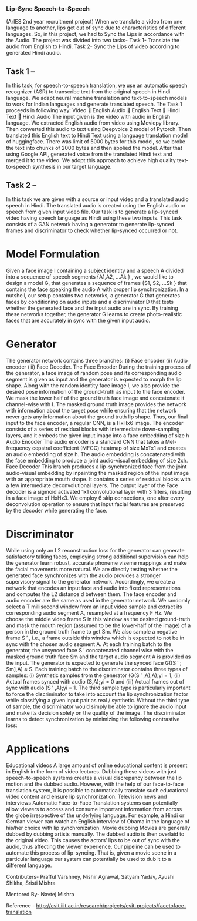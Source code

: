 ### Lip-Sync Speech-to-Speech
(ArIES 2nd year recruitment project)
When we translate a video from one language to another, lips get out of sync due to characteristics of different languages. So, in this project, we had to Sync the Lips in accordance with the Audio. The project was divided into two tasks-
Task 1- Translate the audio from English to Hindi.
Task 2- Sync the Lips of video according to generated Hindi audio.


## Task 1 – 
In this task, for speech-to-speech translation, we use an automatic speech recognizer (ASR) to transcribe text from the original speech in Hindi language. We adapt neural machine translation and text-to-speech models to work for Indian languages and generate translated speech. 
The Task 1 proceeds in following way:
Video    English Audio    English Text    Hindi Text    Hindi Audio
The input given is the video with audio in English language. We extracted English audio from video using Moviepy library. Then converted this audio to text using Deepvoice 2 model of Pytorch. Then translated this English text to Hindi Text using a language translation model of huggingface. There was limit of 5000 bytes for this model, so we broke the text into chunks of 2000 bytes and then applied the model. After that using Google API, generated voice from the translated Hindi text and merged it to the video. We adopt this approach to achieve high quality text-to-speech synthesis in our target language.

## Task 2 –
In this task we are given with a source or input video and a translated audio speech in Hindi. The translated audio is created using the English audio or speech from given input video file. Our task is to generate a lip-synced video having speech language as Hindi using these two inputs. 
This task consists of a GAN network having a generator to generate lip-synced frames and discriminator to check whether lip-synced occurred or not. 

# Model Formulation
Given a face image I containing a subject identity and a speech A divided into a sequence of speech segments {A1,A2, ...Ak } , we would like to design a model G, that generates a sequence of frames {S1, S2, ...Sk } that contains the face speaking the audio A with proper lip synchronization. 
In a nutshell, our setup contains two networks, a generator G that generates faces by conditioning on audio inputs and a discriminator D that tests whether the generated face and the input audio are in sync. By training these networks together, the generator G learns to create photo-realistic faces that are accurately in sync with the given input audio.

# Generator
The generator network contains three branches: 
(i) Face encoder (ii) Audio encoder (iii) Face Decoder.
The Face Encoder
During the training process of the generator, a face image of random pose and its corresponding audio segment is given as input and the generator is expected to morph the lip shape. Along with the random identity face image I, we also provide the desired pose information of the ground-truth as input to the face encoder. We mask the lower half of the ground truth face image and concatenate it channel-wise with I. 
The masked ground truth image provides the network with information about the target pose while ensuring that the network never gets any information about the ground truth lip shape. Thus, our final input to the face encoder, a regular CNN, is a HxHx6 image. The encoder consists of a series of residual blocks with intermediate down-sampling layers, and it embeds the given input image into a face embedding of size h
Audio Encoder
The audio encoder is a standard CNN that takes a Mel-frequency cepstral coefficient (MFCC) heatmap of size MxTx1 and creates an audio embedding of size h. The audio embedding is concatenated with the face embedding to produce a joint audio-visual embedding of size 2xh.
Face Decoder
This branch produces a lip-synchronized face from the joint audio-visual embedding by inpainting the masked region of the input image with an appropriate mouth shape. It contains a series of residual blocks with a few intermediate deconvolutional layers. The output layer of the Face decoder is a sigmoid activated 1x1 convolutional layer with 3 filters, resulting in a face image of HxHx3. We employ 6 skip connections, one after every deconvolution operation to ensure that input facial features are preserved by the decoder while generating the face.


# Discriminator
While using only an L2 reconstruction loss for the generator can generate satisfactory talking faces, employing strong additional supervision can help the generator learn robust, accurate phoneme viseme mappings and make the facial movements more natural. We are directly testing whether the generated face synchronizes with the audio provides a stronger supervisory signal to the generator network. Accordingly, we create a network that encodes an input face and audio into fixed representations and computes the L2 distance d between them. The face encoder and audio encoder are the same as used in the generator network.
We randomly select a T millisecond window from an input video sample and extract its corresponding audio segment A, resampled at a frequency F Hz. We choose the middle video frame S in this window as the desired ground-truth and mask the mouth region (assumed to be the lower-half of the image) of a person in the ground truth frame to get Sm. We also sample a negative frame S ′ , i.e., a frame outside this window which is expected to not be in sync with the chosen audio segment A.
At each training batch to the generator, the unsynced face S ′ concatenated channel wise with the masked ground truth face Sm and the target audio segment A is provided as the input. The generator is expected to generate the synced face G([S ′ ; Sm],A) ≈ S. Each training batch to the discriminator contains three types of samples: (i) Synthetic samples from the generator (G(S ′ ,A),A);yi = 1, (ii) Actual frames synced with audio (S,A);yi = 0 and (iii) Actual frames out of sync with audio (S ′ ,A);yi = 1. The third sample type is particularly important to force the discriminator to take into account the lip synchronization factor while classifying a given input pair as real / synthetic. Without the third type of sample, the discriminator would simply be able to ignore the audio input and make its decision solely on the quality of the image. The discriminator learns to detect synchronization by minimizing the following contrastive loss:
 

# Applications
Educational videos
A large amount of online educational content is present in English in the form of video lectures. Dubbing these videos with just speech-to-speech systems creates a visual discrepancy between the lip motion and the dubbed audio. However, with the help of our face-to-face translation system, it is possible to automatically translate such educational video content and ensure lip synchronization.
Television news and interviews
Automatic Face-to-Face Translation systems can potentially allow viewers to access and consume important information from across the globe irrespective of the underlying language. For example, a Hindi or German viewer can watch an English interview of Obama in the language of his/her choice with lip synchronization.
Movie dubbing
Movies are generally dubbed by dubbing artists manually. The dubbed audio is then overlaid to the original video. This causes the actors’ lips to be out of sync with the audio, thus affecting the viewer experience. Our pipeline can be used to automate this process of lip-syncing. That is, given a movie scene in a particular language our system can potentially be used to dub it to a different language.


Contributers-
Prafful Varshney,
Nishir Agrawal,
Satyam Yadav,
Ayushi Shikha, 
Sristi Mishra

Mentored By-
Navtej Mishra

Reference - http://cvit.iiit.ac.in/research/projects/cvit-projects/facetoface-translation

 
